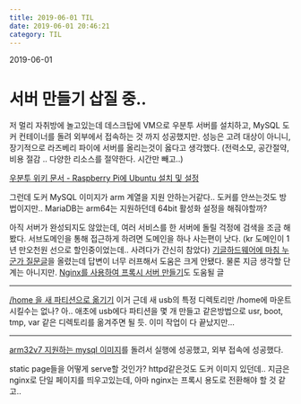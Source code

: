 ```yaml
---
title: 2019-06-01 TIL
date: 2019-06-01 20:46:21
category: TIL
---
```

2019-06-01

# 서버 만들기 삽질 중..

저 멀리 자취방에 놀고있는데 데스크탑에 VM으로 우분투 서버를 설치하고, MySQL 도커 컨테이너를 돌려 외부에서 접속하는 것 까지 성공했지만.
성능은 고려 대상이 아니니, 장기적으로 라즈베리 파이에 서버를 올리는것이 옳다고 생각했다. (전력소모, 공간절약, 비용 절감 .. 다양한 리소스를 절약한다. 시간만 빼고..)

[우분투 위키 문서 - Raspberry Pi에 Ubuntu 설치 및 설정](https://wiki.ubuntu.com/ARM/RaspberryPi)

그런데 도커 MySQL 이미지가 arm 계열을 지원 안하는거같다.. 도커를 안쓰는것도 방법이지만.. MariaDB는 arm64는 지원하던데 64bit 활성화 설정을 해줘야할까?

아직 서버가 완성되지도 않았는데, 여러 서비스를 한 서버에 돌릴 걱정에 검색을 조금 해봤다. 서브도메인을 통해 접근하게 하려면 도메인을 하나 사는편이 낫다. (kr 도메인이 1년 만오천원 선으로 할인중이었는데.. 사려다가 간신히 참았다)
[기글하드웨어에 마침 누군가 질문글](https://gigglehd.com/gg/soft/4990724)을 올렸는데 답변이 너무 러프해서 도움은 크게 안됐다. 물론 지금 생각할 단계는 아니지만. 
[Nginx를 사용하여 프록시 서버 만들기](https://velog.io/@jeff0720/2018-11-18-2111-%EC%9E%91%EC%84%B1%EB%90%A8-iojomvsf0n)도 도움될 글

---

[/home 을 새 파티션으로 옮기기](https://help.ubuntu.com/community/Partitioning/Home/Moving)
이거 근데 새 usb의 특정 디렉토리만 /home에 마운트시킬수는 없나?
아.. 애초에 usb에다 파티션을 몇 개 만들고 같은방법으로 usr, boot, tmp, var 같은 디렉토리를 옮겨주면 될 듯.
이미 작업이 다 끝났지만...

---
[arm32v7 지원하는 mysql 이미지](https://hub.docker.com/r/ofthesun9/mysql/tags)를 돌려서 실행에 성공했고, 외부 접속에 성공했다.

static page들을 어떻게 serve할 것인가? httpd같은것도 도커 이미지 있던데.. 지금은 nginx로 단일 페이지를 띄우고있는데, 아마 nginx는 프록시 용도로 전환해야 할 것 같고.. 
